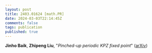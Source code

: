 ```yaml
---
layout: post
title: 2403.01624 [math.PR]
date: 2024-03-03T22:14:45Z
comments: false
tags: publication
published: true
---
```


<b>Jinho Baik</b>, <b>Zhipeng Liu</b>, "<i>Pinched-up periodic KPZ fixed point</i>" ([arXiv](http://arxiv.org/abs/2403.01624v1))
